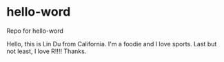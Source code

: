 # hello-word
Repo for hello-word

Hello, this is Lin Du from California.
I'm a foodie and I love sports. 
Last but not least, I love R!!!! Thanks.
